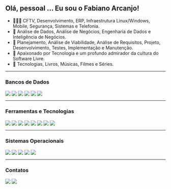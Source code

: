 ## Olá, pessoal ... Eu sou o Fabiano Arcanjo!

- 👨🏽‍💻 CFTV, Desenvolvimento, ERP, Infraestrutura Linux/Windows, Mobile, Segurança, Sistemas e Telefonia.
- 🎲 Análise de Dados, Análise de Negócios, Engenharia de Dados e Inteligência de Negócios.
- 🌱 Planejamento, Análise de Viabilidade, Análise de Requisitos, Projeto, Desenvolvimento, Testes, Implementação e Manutenção.
- 🐧 Apaixonado por Tecnologia e um profundo admirador da cultura do Software Livre.
- 🎯 Tecnologias, Livros, Músicas, Filmes e Séries.

---

### Bancos de Dados

<div>
  <img align="center" src="https://img.shields.io/badge/Firebird-EE0000?style=for-the-badge&logo=firebird&logoColor=black">
  <img align="center" src="https://img.shields.io/badge/MariaDB-003545?style=for-the-badge&logo=mariadb&logoColor=white">
  <img align="center" src="https://img.shields.io/badge/Microsoft%20SQL%20Server-CC2927?style=for-the-badge&logo=microsoft%20sql%20server&logoColor=white">
  <img align="center" src="https://img.shields.io/badge/MySQL-005C84?style=for-the-badge&logo=mysql&logoColor=white">
  <img align="center" src="https://img.shields.io/badge/PostgreSQL-316192?style=for-the-badge&logo=postgresql&logoColor=white">
  <img align="center" src="https://img.shields.io/badge/rabbitmq-FF6600?&style=for-the-badge&logo=rabbitmq&logoColor=white">
</div>

---

### Ferramentas e Tecnologias

<div>
  <img align="center" src="https://img.shields.io/badge/Bootstrap-563D7C?style=for-the-badge&logo=bootstrap&logoColor=white">
  <img align="center" src="https://img.shields.io/badge/CSS3-1572B6?style=for-the-badge&logo=css3&logoColor=white">
  <img align="center" src="https://img.shields.io/badge/Docker-2CA5E0?style=for-the-badge&logo=docker&logoColor=white">
  <img align="center" src="https://img.shields.io/badge/HTML5-E34F26?style=for-the-badge&logo=html5&logoColor=white">
  <img align="center" src="https://img.shields.io/badge/PHP-777BB4?style=for-the-badge&logo=php&logoColor=white">
  <img align="center" src="https://img.shields.io/badge/SAP-0FAAFF?style=for-the-badge&logo=sap&logoColor=white">
  <img align="center" src="https://img.shields.io/badge/Scriptcase-F2F4F9?style=for-the-badge">
  <img align="center" src="https://img.shields.io/badge/Wordpress-21759B?style=for-the-badge&logo=wordpress&logoColor=white">
</div>

---

### Sistemas Operacionais

<div>
  <img align="center" src="https://img.shields.io/badge/Android-3DDC84?style=for-the-badge&logo=android&logoColor=white">
  <img align="center" src="https://img.shields.io/badge/iOS-000000?style=for-the-badge&logo=ios&logoColor=white">
  <img align="center" src="https://img.shields.io/badge/Linux-FCC624?style=for-the-badge&logo=linux&logoColor=black">
  <img align="center" src="https://img.shields.io/badge/mac%20os-000000?style=for-the-badge&logo=apple&logoColor=white">
  <img align="center" src="https://img.shields.io/badge/Windows-0078D6?style=for-the-badge&logo=windows&logoColor=white">
</div>

---

### Contatos

<div>
  <a href = "mailto:fabianoarcanjo@protectsat.com.br"><img src="https://img.shields.io/badge/Gmail-D14836?style=for-the-badge&logo=gmail&logoColor=white" target="_blank"></a>
  <a href="https://www.linkedin.com/in/fabiano-arcanjo-97372697/" target="_blank"><img src="https://img.shields.io/badge/LinkedIn-0077B5?style=for-the-badge&logo=linkedin&logoColor=white" target="_blank"></a>
</div>
